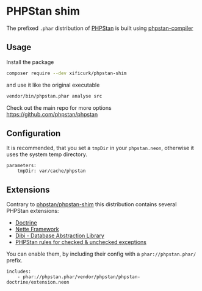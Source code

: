 # PHPStan shim

The prefixed `.phar` distribution of [PHPStan](https://github.com/phpstan/phpstan) is built using [phpstan-compiler](https://github.com/fprochazka/phpstan-compiler)

## Usage

Install the package

```bash
composer require --dev xificurk/phpstan-shim
```

and use it like the original executable

```bash
vendor/bin/phpstan.phar analyse src
```

Check out the main repo for more options https://github.com/phpstan/phpstan

## Configuration

It is recommended, that you set a `tmpDir` in your `phpstan.neon`, otherwise it uses the system temp directory.

```
parameters:
    tmpDir: var/cache/phpstan
```

## Extensions

Contrary to [phpstan/phpstan-shim](https://github.com/phpstan/phpstan-shim) this distribution contains several PHPStan extensions:

* [Doctrine](https://github.com/phpstan/phpstan-doctrine)
* [Nette Framework](https://github.com/phpstan/phpstan-nette)
* [Dibi - Database Abstraction Library](https://github.com/phpstan/phpstan-dibi)
* [PHPStan rules for checked & unchecked exceptions](https://github.com/pepakriz/phpstan-exception-rules)

You can enable them, by including their config with a `phar://phpstan.phar/` prefix.

```
includes:
	- phar://phpstan.phar/vendor/phpstan/phpstan-doctrine/extension.neon
```
